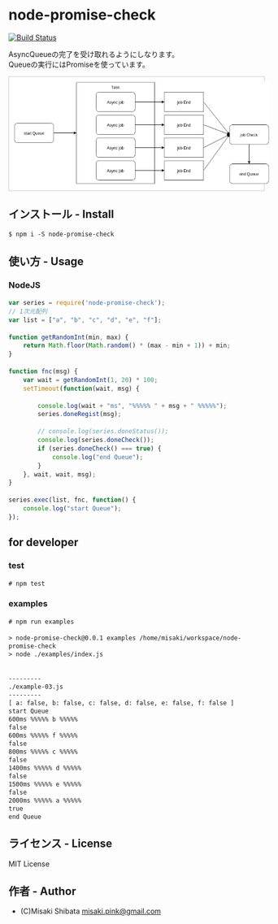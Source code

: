 
# node-promise-check
[![Build Status](https://travis-ci.org/misak1/node-series.svg?branch=master)](https://travis-ci.org/misak1/node-series)

AsyncQueueの完了を受け取れるようにしなります。<br>
Queueの実行にはPromiseを使っています。
<div style="background-color:#ffffff; border:1px solid #cccccc;">
<img src="diagram.png" "フローチャート" style="padding:10px">
</div>

## インストール - Install
```
$ npm i -S node-promise-check
```

## 使い方 - Usage

### NodeJS
```js
var series = require('node-promise-check');
// 1次元配列
var list = ["a", "b", "c", "d", "e", "f"];

function getRandomInt(min, max) {
    return Math.floor(Math.random() * (max - min + 1)) + min;
}

function fnc(msg) {
    var wait = getRandomInt(1, 20) * 100;
    setTimeout(function(wait, msg) {

        console.log(wait + "ms", "%%%%% " + msg + " %%%%%");
        series.doneRegist(msg);

        // console.log(series.doneStatus());
        console.log(series.doneCheck());
        if (series.doneCheck() === true) {
            console.log("end Queue");
        }
    }, wait, wait, msg);
}

series.exec(list, fnc, function() {
    console.log("start Queue");
});
```

## for developer

### test
```
# npm test
```

### examples
```
# npm run examples

> node-promise-check@0.0.1 examples /home/misaki/workspace/node-promise-check
> node ./examples/index.js


---------
./example-03.js
---------
[ a: false, b: false, c: false, d: false, e: false, f: false ]
start Queue
600ms %%%%% b %%%%%
false
600ms %%%%% f %%%%%
false
800ms %%%%% c %%%%%
false
1400ms %%%%% d %%%%%
false
1500ms %%%%% e %%%%%
false
2000ms %%%%% a %%%%%
true
end Queue

```


## ライセンス - License
MIT License


## 作者 - Author
- (C)Misaki Shibata <misaki.pink@gmail.com>
